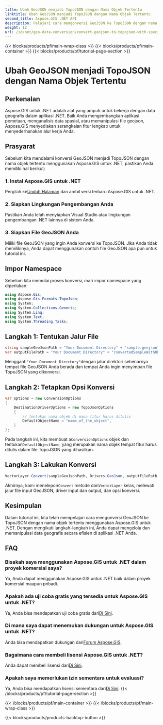 ```yaml
---
title: Ubah GeoJSON menjadi TopoJSON dengan Nama Objek Tertentu
linktitle: Ubah GeoJSON menjadi TopoJSON dengan Nama Objek Tertentu
second_title: Aspose.GIS .NET API
description: Pelajari cara mengonversi GeoJSON ke TopoJSON dengan nama objek tertentu menggunakan Aspose.GIS untuk .NET. Tutorial ini memberikan panduan langkah demi langkah untuk manipulasi data geografis yang efisien.
weight: 12
url: /id/net/geo-data-conversion/convert-geojson-to-topojson-with-specific-object-name/
---
```


{{< blocks/products/pf/main-wrap-class >}}
{{< blocks/products/pf/main-container >}}
{{< blocks/products/pf/tutorial-page-section >}}

# Ubah GeoJSON menjadi TopoJSON dengan Nama Objek Tertentu

## Perkenalan
Aspose.GIS untuk .NET adalah alat yang ampuh untuk bekerja dengan data geografis dalam aplikasi .NET. Baik Anda mengembangkan aplikasi pemetaan, menganalisis data spasial, atau memanipulasi file geojson, Aspose.GIS menyediakan serangkaian fitur lengkap untuk menyederhanakan alur kerja Anda.
## Prasyarat
Sebelum kita mendalami konversi GeoJSON menjadi TopoJSON dengan nama objek tertentu menggunakan Aspose.GIS untuk .NET, pastikan Anda memiliki hal berikut:
### 1. Instal Aspose.GIS untuk .NET
 Pergilah ke[Unduh Halaman](https://releases.aspose.com/gis/net/) dan ambil versi terbaru Aspose.GIS untuk .NET.
### 2. Siapkan Lingkungan Pengembangan Anda
Pastikan Anda telah menyiapkan Visual Studio atau lingkungan pengembangan .NET lainnya di sistem Anda.
### 3. Siapkan File GeoJSON Anda
Miliki file GeoJSON yang ingin Anda konversi ke TopoJSON. Jika Anda tidak memilikinya, Anda dapat menggunakan contoh file GeoJSON apa pun untuk tutorial ini.

## Impor Namespace
Sebelum kita memulai proses konversi, mari impor namespace yang diperlukan:
```csharp
using Aspose.Gis;
using Aspose.Gis.Formats.TopoJson;
using System;
using System.Collections.Generic;
using System.Linq;
using System.Text;
using System.Threading.Tasks;
```

## Langkah 1: Tentukan Jalur File
```csharp
string sampleGeoJsonPath = "Your Document Directory" + "sample.geojson";
var outputFilePath = "Your Document Directory" + "convertedSampleWithObjectName_out.topojson";
```
 Mengganti`"Your Document Directory"`dengan jalur direktori sebenarnya tempat file GeoJSON Anda berada dan tempat Anda ingin menyimpan file TopoJSON yang dikonversi.
## Langkah 2: Tetapkan Opsi Konversi
```csharp
var options = new ConversionOptions
{
    DestinationDriverOptions = new TopoJsonOptions
    {
        // tentukan nama objek di mana fitur harus ditulis
        DefaultObjectName = "name_of_the_object",
    }
};
```
 Pada langkah ini, kita membuat a`ConversionOptions` objek dan tentukan`DefaultObjectName`, yang merupakan nama objek tempat fitur harus ditulis dalam file TopoJSON yang dihasilkan.
## Langkah 3: Lakukan Konversi
```csharp
VectorLayer.Convert(sampleGeoJsonPath, Drivers.GeoJson, outputFilePath, Drivers.TopoJson, options);
```
 Akhirnya, kami menelepon`Convert` metode dari`VectorLayer` kelas, melewati jalur file input GeoJSON, driver input dan output, dan opsi konversi.

## Kesimpulan
Dalam tutorial ini, kita telah mempelajari cara mengonversi GeoJSON ke TopoJSON dengan nama objek tertentu menggunakan Aspose.GIS untuk .NET. Dengan mengikuti langkah-langkah ini, Anda dapat mengelola dan memanipulasi data geografis secara efisien di aplikasi .NET Anda.
## FAQ
### Bisakah saya menggunakan Aspose.GIS untuk .NET dalam proyek komersial saya?
Ya, Anda dapat menggunakan Aspose.GIS untuk .NET baik dalam proyek komersial maupun pribadi.
### Apakah ada uji coba gratis yang tersedia untuk Aspose.GIS untuk .NET?
Ya, Anda bisa mendapatkan uji coba gratis dari[Di Sini](https://releases.aspose.com/).
### Di mana saya dapat menemukan dukungan untuk Aspose.GIS untuk .NET?
 Anda bisa mendapatkan dukungan dari[Forum Aspose.GIS](https://forum.aspose.com/c/gis/33).
### Bagaimana cara membeli lisensi Aspose.GIS untuk .NET?
 Anda dapat membeli lisensi dari[Di Sini](https://purchase.aspose.com/buy).
### Apakah saya memerlukan izin sementara untuk evaluasi?
 Ya, Anda bisa mendapatkan lisensi sementara dari[Di Sini](https://purchase.aspose.com/temporary-license/).
{{< /blocks/products/pf/tutorial-page-section >}}

{{< /blocks/products/pf/main-container >}}
{{< /blocks/products/pf/main-wrap-class >}}

{{< blocks/products/products-backtop-button >}}
